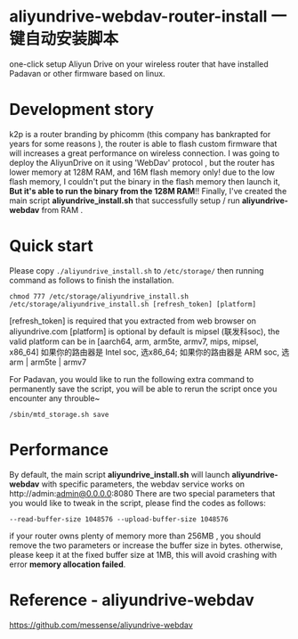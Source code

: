 # aliyundrive-webdav-router-install  一键自动安装脚本
one-click setup Aliyun Drive on your wireless router that have installed Padavan or other firmware based on linux.

# Development story
k2p is a router branding by phicomm (this company has bankrapted for years for some reasons ), 
the router is able to flash custom firmware that will increases a great performance on wireless connection.
I was going to deploy the AliyunDrive on it using 'WebDav' protocol , but the router has lower memory at 128M RAM, and 16M flash memory only!
due to the low flash memory, I couldn't put the binary in the flash memory then launch it, **But it's able to run the binary from the 128M RAM**!!
Finally, I've created the main script **aliyundrive_install.sh** that successfully setup / run **aliyundrive-webdav** from RAM .

# Quick start
Please copy `./aliyundrive_install.sh` to `/etc/storage/` 
then running command as follows to finish the installation.
```
chmod 777 /etc/storage/aliyundrive_install.sh
/etc/storage/aliyundrive_install.sh [refresh_token] [platform]
```
[refresh_token] is required that you extracted from web browser on aliyundrive.com
[platform] is optional by default is mipsel (联发科soc), the valid platform can be in [aarch64, arm, arm5te, armv7, mips, mipsel, x86_64]
如果你的路由器是 Intel soc, 选x86_64; 如果你的路由器是 ARM soc, 选arm | arm5te | armv7

For Padavan, you would like to run the following extra command to permanently save the script, 
you will be able to rerun the script once you encounter any throuble~
```
/sbin/mtd_storage.sh save
```

# Performance
By default, the main script **aliyundrive_install.sh** will launch **aliyundrive-webdav** with specific parameters,
the webdav service works on http://admin:admin@0.0.0.0:8080
There are two special parameters that you would like to tweak in the script, please find the codes as follows:
```
--read-buffer-size 1048576 --upload-buffer-size 1048576
```
if your router owns plenty of memory more than 256MB , you should remove the two parameters or increase the buffer size in bytes.
otherwise, please keep it at the fixed buffer size at 1MB, this will avoid crashing with error **memory allocation failed**.

# Reference - aliyundrive-webdav
https://github.com/messense/aliyundrive-webdav
